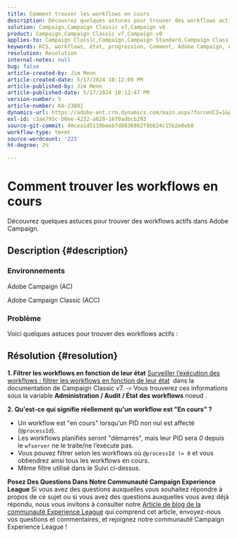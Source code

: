 ```yaml
---
title: Comment trouver les workflows en cours
description: Découvrez quelques astuces pour trouver des workflows actifs dans Adobe Campaign.
solution: Campaign,Campaign Classic v7,Campaign v8
product: Campaign,Campaign Classic v7,Campaign v8
applies-to: Campaign Classic,Campaign,Campaign Standard,Campaign Classic v7,Campaign v8
keywords: KCS, workflows, état, progression, Comment, Adobe Campaign, AC, ACC, Adobe Campaign Classic
resolution: Resolution
internal-notes: null
bug: false
article-created-by: Jim Menn
article-created-date: 5/17/2024 10:12:09 PM
article-published-by: Jim Menn
article-published-date: 5/17/2024 10:12:47 PM
version-number: 5
article-number: KA-23881
dynamics-url: https://adobe-ent.crm.dynamics.com/main.aspx?forceUCI=1&pagetype=entityrecord&etn=knowledgearticle&id=dd146c7d-9a14-ef11-9f8a-6045bd006268
exl-id: c3ae795c-b0ee-4232-a620-16f0adbcb293
source-git-commit: 40cea1d5119beeb7d8836982f8bb24c15b2e0eb8
workflow-type: tm+mt
source-wordcount: '223'
ht-degree: 2%

---
```


# Comment trouver les workflows en cours


Découvrez quelques astuces pour trouver des workflows actifs dans Adobe Campaign.

## Description {#description}


### Environnements

Adobe Campaign (AC)

Adobe Campaign Classic (ACC)

### Problème

Voici quelques astuces pour trouver des workflows actifs :


## Résolution {#resolution}


<b>1. Filtrer les workflows en fonction de leur état</b>
[Surveiller l’exécution des workflows : filtrer les workflows en fonction de leur état](https://experienceleague.adobe.com/docs/campaign-classic/using/automating-with-workflows/monitoring-workflows/monitoring-workflow-execution.html?lang=en#filtering-workflows-status)  dans la documentation de Campaign Classic v7.
-`>`  Vous trouverez ces informations sous la variable <b>Administration / Audit / État des workflows</b> noeud .

<b>2. Qu&#39;est-ce qui signifie réellement qu&#39;un workflow est &quot;En cours&quot; ?</b>
- Un workflow est &quot;en cours&quot; lorsqu’un PID non nul est affecté (`@processId`).
- Les workflows planifiés seront &quot;démarrés&quot;, mais leur PID sera *0* depuis le `wfserver` ne le traite/ne l’exécute pas.
- Vous pouvez filtrer selon les workflows où `@processId != 0` et vous obtiendrez ainsi tous les workflows en cours.
- Même filtre utilisé dans le Suivi ci-dessus.




<b>Posez Des Questions Dans Notre Communauté Campaign Experience League</b>
Si vous avez des questions auxquelles vous souhaitez répondre à propos de ce sujet ou si vous avez des questions auxquelles vous avez déjà répondu, nous vous invitons à consulter notre [Article de blog de la communauté Experience League](https://experienceleaguecommunities.adobe.com/t5/adobe-campaign-classic-blogs/introducing-top-kcs-articles-curated-for-your-troubleshooting/bc-p/672426#M132 "Lien de suivi") qui comprend cet article, envoyez-nous vos questions et commentaires, et rejoignez notre communauté Campaign Experience League !
